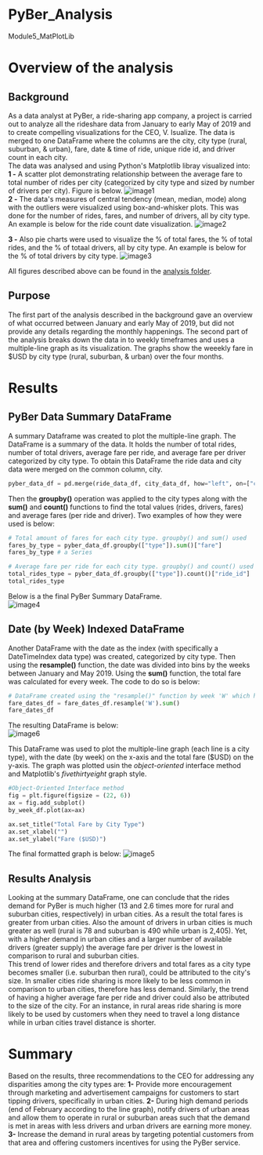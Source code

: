 # PyBer_Analysis
Module5_MatPlotLib

# Overview of the analysis
## Background
As a data analyst at PyBer, a ride-sharing app company, a project is carried out to analyze all the rideshare data from January to early May of 2019 and to create compelling visualizations for the CEO, V. Isualize. The data is merged to one DataFrame where the columns are the city, city type (rural, suburban, & urban), fare, date & time of ride, unique ride id, and driver count in each city.  
The data was analysed and using Python's Matplotlib libray visualized into:  
**1 -** A scatter plot demonstrating relationship between the average fare to total number of rides per city (categorized by city type and sized by number of drivers per city). Figure is below.
![image1](/analysis/Fig1.png)  
**2 -** The data's measures of central tendency (mean, median, mode) along with the outliers were visualized using box-and-whisker plots. This was done for the number of rides, fares, and number of drivers, all by city type. An example is below for the ride count date visualization.
![image2](/analysis/Fig2.png)

**3 -** Also pie charts were used to visualize the % of total fares, the % of total rides, and the % of totaal drivers, all by city type. An example is below for the % of total drivers by city type.
![image3](/analysis/Fig7.png)  

All figures described above can be found in the [analysis folder](/analysis).

 ## Purpose
The first part of the analysis described in the background gave an overview of what occurred between January and early May of 2019, but did not provide any details regarding the monthly happenings. The second part of the analysis breaks down the data in to weekly timeframes and uses a multiple-line graph as its visualization. The graphs show the weeekly fare in $USD by city type (rural, suburban, & urban) over the four months.


# Results

## PyBer Data Summary DataFrame
A summary Dataframe was created to plot the multiple-line graph. The DataFrame is a summary of the data. It holds the number of total rides, number of total drivers, average fare per ride, and average fare per driver categorized by city type. To obtain this DataFrame the ride data and city data were merged on the common column, city.  
``` python
pyber_data_df = pd.merge(ride_data_df, city_data_df, how="left", on=["city", "city"])
```
Then the **groupby()** operation was applied to the city types along with the **sum()** and **count()** functions to find the total values (rides, drivers, fares) and average fares (per ride and driver). Two examples of how they were used is below:

```python
# Total amount of fares for each city type. groupby() and sum() used
fares_by_type = pyber_data_df.groupby(["type"]).sum()["fare"]
fares_by_type # a Series

# Average fare per ride for each city type. groupby() and count() used
total_rides_type = pyber_data_df.groupby(["type"]).count()["ride_id"]
total_rides_type
```

Below is a the final PyBer Summary DataFrame.  
![image4](/analysis/PyBerSummaryDataFrame.PNG)  

## Date (by Week) Indexed DataFrame
Another DataFrame with the date as the index (with specifically a DateTimeIndex data type) was created, categorized by city type. Then using the **resample()** function, the date was divided into bins by the weeks between January and May 2019. Using the **sum()** function, the total fare was calculated for every week. The code to do so is below:

```python
# DataFrame created using the "resample()" function by week 'W' which holds the sum of the fares for each week, all by city type.
fare_dates_df = fare_dates_df.resample('W').sum()
fare_dates_df
```
The resulting DataFrame is below:  
![image6](/analysis/PyBerWeeklyFareDataFrame.PNG)  

This DataFrame was used to plot the multiple-line graph (each line is a city type), with the date (by week) on the x-axis and the total fare ($USD) on the y-axis. The graph was plotted usin the *object-oriented* interface method and Matplotlib's *fivethirtyeight* graph style.
``` python
#Object-Oriented Interface method
fig = plt.figure(figsize = (22, 6))
ax = fig.add_subplot()
by_week_df.plot(ax=ax)

ax.set_title("Total Fare by City Type")
ax.set_xlabel("")
ax.set_ylabel("Fare ($USD)")
```
The final formatted graph is below:
![image5](/analysis/PyBer_fare_summary.png)

## Results Analysis
Looking at the summary DataFrame, one can conclude that the rides demand for PyBer is much higher (13 and 2.6 times more for rural and suburban cities, respectively) in urban cities. As a result the total fares is greater from urban cities. Also the amount of drivers in urban cities is much greater as well (rural is 78 and suburban is 490 while urban is 2,405). Yet, with a higher demand in urban cities and a larger number of available drivers (greater supply) the average fare per driver is the lowest in comparison to rural and suburban cities.  
This trend of lower rides and therefore drivers and total fares as a city type becomes smaller (i.e. suburban then rural), could be attributed to the city's size. In smaller cities ride sharing is more likely to be less common in comparison to urban cities, therefore has less demand. Similarly, the trend of having a higher average fare per ride and driver could also be attributed to the size of the city. For an instance, in rural areas ride sharing is more likely to be used by customers when they need to travel a long distance while in urban cities travel distance is shorter.

# Summary
Based on the results, three recommendations to the CEO for addressing any disparities among the city types are:
**1-** Provide more encouragement through marketing and advertisement campaigns for customers to start tipping drivers, specifically in urban cities.
**2-** During high demand periods (end of February according to the line graph), notify drivers of urban areas and allow them to operate in rural or suburban areas such that the demand is met in areas with less drivers and urban drivers are earning more money.
**3-** Increase the demand in rural areas by targeting potential customers from that area and offering customers incentives for using the PyBer service.
